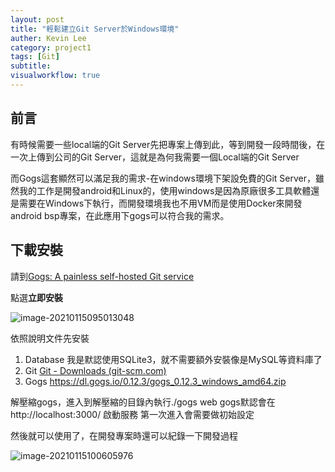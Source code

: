 ```yaml
---
layout: post
title: "輕鬆建立Git Server於Windows環境"
auther: Kevin Lee
category: project1
tags: [Git]
subtitle:
visualworkflow: true
---
```


## 前言

有時候需要一些local端的Git Server先把專案上傳到此，等到開發一段時間後，在一次上傳到公司的Git Server，這就是為何我需要一個Local端的Git Server

而Gogs這套顯然可以滿足我的需求-在windows環境下架設免費的Git Server，雖然我的工作是開發android和Linux的，使用windows是因為原廠很多工具軟體還是需要在Windows下執行，而開發環境我也不用VM而是使用Docker來開發android bsp專案，在此應用下gogs可以符合我的需求。



## 下載安裝

請到[Gogs: A painless self-hosted Git service](https://gogs.io/)

點選**立即安裝**

![image-20210115095013048]({{site.baseurl}}/img/image-20210115095013048.png)

依照說明文件先安裝

1. Database
   我是默認使用SQLite3，就不需要額外安裝像是MySQL等資料庫了
2. Git
   [Git - Downloads (git-scm.com)](https://git-scm.com/downloads)
3. Gogs
   https://dl.gogs.io/0.12.3/gogs_0.12.3_windows_amd64.zip

解壓縮gogs，進入到解壓縮的目錄內執行./gogs web
gogs默認會在http://localhost:3000/ 啟動服務
第一次進入會需要做初始設定

然後就可以使用了，在開發專案時還可以紀錄一下開發過程

![image-20210115100605976]({{site.baseurl}}/img/image-20210115100612968.png)